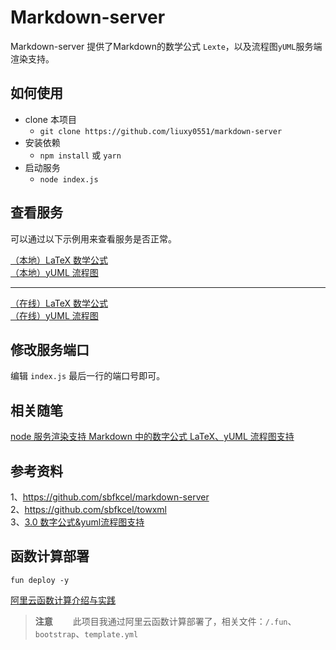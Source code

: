 # Markdown-server

Markdown-server 提供了Markdown的数学公式 `Lexte`，以及流程图`yUML`服务端渲染支持。

## 如何使用

- clone 本项目
    - `git clone https://github.com/liuxy0551/markdown-server`
- 安装依赖
    - `npm install` 或 `yarn`
- 启动服务
    - `node index.js`

## 查看服务

可以通过以下示例用来查看服务是否正常。

<a href="http://localhost:9000/?tex=x%20%3D%20%7B-b%20%5Cpm%20%5Csqrt%7Bb%5E2-4ac%7D%20%5Cover%202a%7D." target="_black">（本地）LaTeX 数学公式</a>  
<a href="http://localhost:9000/?yuml=%2F%2F%20%7Btype%3Aactivity%7D%0A%2F%2F%20%7Bgenerate%3Atrue%7D%0A%0A(start)-%3E%3Ca%3E%5Bkettle%20empty%5D-%3E(Fill%20Kettle)-%3E%7Cb%7C%0A%3Ca%3E%5Bkettle%20full%5D-%3E%7Cb%7C-%3E(Boil%20Kettle)-%3E%7Cc%7C%0A%7Cb%7C-%3E(Add%20Tea%20Bag)-%3E(Add%20Milk)-%3E%7Cc%7C-%3E(Pour%20Water)%0A(Pour%20Water)-%3E(end)" target="_black">（本地）yUML 流程图</a>  

---

<a href="http://markdown.liuxianyu.cn/?tex=x%20%3D%20%7B-b%20%5Cpm%20%5Csqrt%7Bb%5E2-4ac%7D%20%5Cover%202a%7D." target="_black">（在线）LaTeX 数学公式</a>  
<a href="http://markdown.liuxianyu.cn/?yuml=%2F%2F%20%7Btype%3Aactivity%7D%0A%2F%2F%20%7Bgenerate%3Atrue%7D%0A%0A(start)-%3E%3Ca%3E%5Bkettle%20empty%5D-%3E(Fill%20Kettle)-%3E%7Cb%7C%0A%3Ca%3E%5Bkettle%20full%5D-%3E%7Cb%7C-%3E(Boil%20Kettle)-%3E%7Cc%7C%0A%7Cb%7C-%3E(Add%20Tea%20Bag)-%3E(Add%20Milk)-%3E%7Cc%7C-%3E(Pour%20Water)%0A(Pour%20Water)-%3E(end)" target="_black">（在线）yUML 流程图</a>  

## 修改服务端口

编辑 `index.js` 最后一行的端口号即可。


## 相关随笔

<a href="https://liuxianyu.cn/article/node-markdown.html" target="_black">node 服务渲染支持 Markdown 中的数字公式 LaTeX、yUML 流程图支持</a>


## 参考资料

1、<a href="https://github.com/sbfkcel/markdown-server" target="_black">https://github.com/sbfkcel/markdown-server</a>  
2、<a href="https://github.com/sbfkcel/towxml" target="_black">https://github.com/sbfkcel/towxml</a>  
3、<a href="https://github.com/sbfkcel/towxml/wiki/3.0-%E6%95%B0%E5%AD%97%E5%85%AC%E5%BC%8F&yuml%E6%B5%81%E7%A8%8B%E5%9B%BE%E6%94%AF%E6%8C%81" target="_black">3.0 数字公式&yuml流程图支持</a>  


## 函数计算部署

```
fun deploy -y
```

<a href="https://liuxianyu.cn/article/aliyun-function-compute.html" target="_black">阿里云函数计算介绍与实践</a>  

>**注意**
>　　此项目我通过阿里云函数计算部署了，相关文件：`/.fun`、`bootstrap`、`template.yml`

